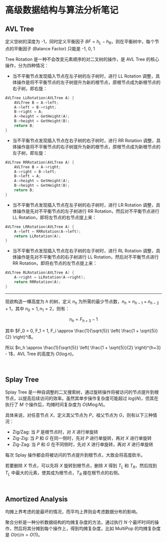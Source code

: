 



# 高级数据结构与算法分析笔记

## AVL Tree

定义空树的深度为 -1，同时定义平衡因子 $BF = h_L - h_R$，则在平衡树中，每个节点的平衡因子 (Balance Factor) 只能是 -1, 0, 1

Tree Rotation 是一种不会改变元素顺序的对二叉树的操作，是 AVL Tree 的核心操作，分为四种情况：

- 当不平衡节点发现插入节点在左子树的左子树时，进行 LL Rotation 调整，具体操作是将不平衡节点的左子树提升为新的根节点，原根节点成为新根节点的右子树，即右旋：

```C
AVLTree LLRotation(AVLTree A) {
    AVLTree B = A->left;
    A->left = B->right;
    B->right = A;
    A->height = GetHeight(A);
    B->height = GetHeight(B);
    return B;
}
```

- 当不平衡节点发现插入节点在右子树的右子树时，进行 RR Rotation 调整，具体操作是将不平衡节点的右子树提升为新的根节点，原根节点成为新根节点的左子树，即左旋：

```C
AVLTree RRRotation(AVLTree A) {
    AVLTree B = A->right;
    A->right = B->left;
    B->left = A;
    A->height = GetHeight(A);
    B->height = GetHeight(B);
    return B;
}
```

- 当不平衡节点发现插入节点在左子树的右子树时，进行 LR Rotation 调整，具体操作是先对不平衡节点的左子树进行 RR Rotation，然后对不平衡节点进行 LL Rotation，即将左节点的右节点提上来：

```C
AVLTree LRRotation(AVLTree A) {
    A->left = RRRotation(A->left);
    return LLRotation(A);
}
```

- 当不平衡节点发现插入节点在右子树的左子树时，进行 RL Rotation 调整，具体操作是先对不平衡节点的右子树进行 LL Rotation，然后对不平衡节点进行 RR Rotation，即将右节点的左节点提上来：

```C
AVLTree RLRotation(AVLTree A) {
    A->right = LLRotation(A->right);
    return RRRotation(A);
}
```

---

现欲构造一棵高度为 $h$ 的树，定义 $n_h$ 为所需的最少节点数，$n_h = n_{h-1} + n_{h-2} + 1$，其中 $n_0 = 1, n_1 = 2$，则有：

$$n_h = F_{h+3} - 1$$

其中 $F_0 = 0, F_1 = 1, F_i \approx \frac{1}{\sqrt{5}} \left( \frac{1 + \sqrt{5}}{2} \right)^i$。

所以 $n_h \approx \frac{1}{\sqrt{5}} \left( \frac{1 + \sqrt{5}}{2} \right)^{h+3} - 1$，AVL Tree 的高度为 $O(\log n)$。


<br>

## Splay Tree

Splay Tree 是一种自调整的二叉搜索树，通过旋转操作将被访问的节点提升到根节点，以提高后续访问的效率。虽然其单步操作复杂度可能超过 $log(N)$，但其在执行了 $M$ 个操作后，均摊时间复杂度为 $O(M\log N)$。

具体来说，对任意节点 $X$，定义其父节点为 $P$，祖父节点为 $G$，则有以下三种情况：

- Zig/Zag: 当 $P$ 是根节点时，对 $X$ 进行单旋转
- Zig-Zig: 当 $P$ 和 $G$ 在同一侧时，先对 $P$ 进行单旋转，再对 $X$ 进行单旋转
- Zig-Zag: 当 $P$ 和 $G$ 在不同侧时，先对 $X$ 进行单旋转，再对 $X$ 进行单旋转

每次 Splay 操作都会将被访问的节点提升到根节点，大致会将高度砍半。

若要删除 $X$ 节点，可以先将 $X$ 旋转到根节点，删除 $X$ 得到 $T_L$ 和 $T_R$，然后找到 $T_L$ 中最大的元素，使其成为根节点，$T_R$ 接在根节点的右侧。



<br>

## Amortized Analysis

均摊上界考虑的是最坏的情况，而平均上界则会考虑数据分布的影响。

聚合分析是一种分析数据结构的均摊复杂度的方法，通过执行 $N$ 个最坏时间的操作，然后将其分摊到每个操作上，得到均摊复杂度，比如 MultiPop 的均摊复杂度是 $O(n) / n = O(1)$。
